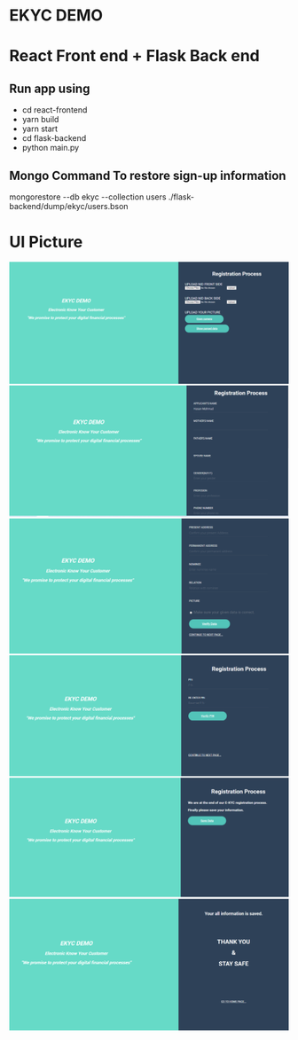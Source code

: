 # EKYC DEMO
# React Front end + Flask Back end

## Run app using
* cd react-frontend
* yarn build
* yarn start
* cd flask-backend
* python main.py

## Mongo Command To restore sign-up information
mongorestore --db ekyc --collection users ./flask-backend/dump/ekyc/users.bson

# UI Picture
![](images/im1.PNG)
![](images/im2.PNG)
![](images/im22.PNG)
![](images/im3.PNG)
![](images/im4.PNG)
![](images/im5.PNG)


